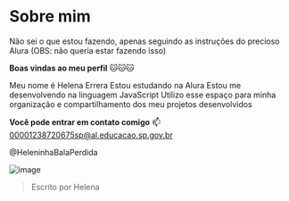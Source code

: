 # Sobre mim
Não sei o que estou fazendo, apenas seguindo as instruções do precioso Alura (OBS: não queria estar fazendo isso)


**Boas vindas ao meu perfil** 🐱🐱🐱

Meu nome é Helena Errera 
Estou estudando na Alura
Estou me desenvolvendo na linguagem JavaScript
Utilizo esse espaço para minha organização e compartilhamento dos meu projetos desenvolvidos

**Você pode entrar em contato comigo** 📫
00001238720675sp@al.educacao.sp.gov.br

@HeleninhaBalaPerdida

![image](https://github.com/user-attachments/assets/4c42c9cb-ec5c-460a-b5cf-d0bf2f8f4b58)

> Escrito por Helena
